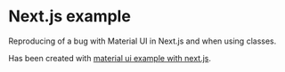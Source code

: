 # Next.js example

Reproducing of a bug with Material UI in Next.js and when using classes.

Has been created with [material ui example with next.js](https://github.com/mui-org/material-ui/tree/master/examples/nextjs).
